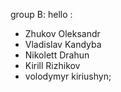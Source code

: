 group B:
hello :
* Zhukov Oleksandr
* Vladislav Kandyba
* Nikolett Drahun
* Kirill Rizhikov
* volodymyr kiriushyn;